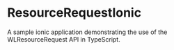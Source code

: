 # ResourceRequestIonic
A sample ionic application demonstrating the use of the WLResourceRequest API in TypeScript.
